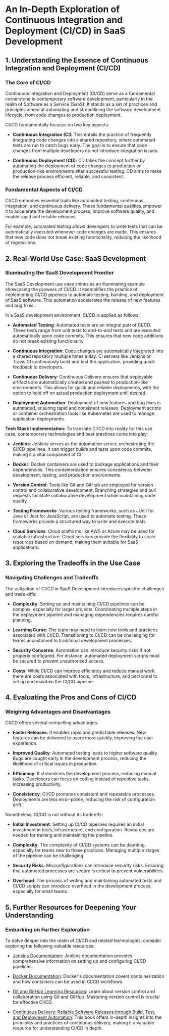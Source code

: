 # An In-Depth Exploration of Continuous Integration and Deployment (CI/CD) in SaaS Development

## 1. Understanding the Essence of Continuous Integration and Deployment (CI/CD)

### The Core of CI/CD
Continuous Integration and Deployment (CI/CD) serve as a fundamental cornerstone in contemporary software development, particularly in the realm of Software as a Service (SaaS). It stands as a set of practices and principles aimed at automating and streamlining the software development lifecycle, from code changes to production deployment.

CI/CD fundamentally focuses on two key aspects:

- **Continuous Integration (CI)**: This entails the practice of frequently integrating code changes into a shared repository, where automated tests are run to catch bugs early. The goal is to ensure that code changes from multiple developers do not introduce integration issues.

- **Continuous Deployment (CD)**: CD takes the concept further by automating the deployment of code changes to production or production-like environments after successful testing. CD aims to make the release process efficient, reliable, and consistent.

### Fundamental Aspects of CI/CD
CI/CD embodies essential traits like automated testing, continuous integration, and continuous delivery. These fundamental qualities empower it to accelerate the development process, improve software quality, and enable rapid and reliable releases.

For example, automated testing allows developers to write tests that can be automatically executed whenever code changes are made. This ensures that new code does not break existing functionality, reducing the likelihood of regressions.

## 2. Real-World Use Case: SaaS Development

### Illuminating the SaaS Development Frontier
The SaaS Development use case shines as an illuminating example showcasing the prowess of CI/CD. It exemplifies the practice of implementing CI/CD pipelines to automate testing, building, and deployment of SaaS software. This automation accelerates the release of new features and bug fixes.

In a SaaS development environment, CI/CD is applied as follows:

- **Automated Testing**: Automated tests are an integral part of CI/CD. These tests range from unit tests to end-to-end tests and are executed automatically upon code commits. This ensures that new code additions do not break existing functionality.

- **Continuous Integration**: Code changes are automatically integrated into a shared repository multiple times a day. CI servers like Jenkins or Travis CI continuously build and test the application, providing quick feedback to developers.

- **Continuous Delivery**: Continuous Delivery ensures that deployable artifacts are automatically created and pushed to production-like environments. This allows for quick and reliable deployments, with the option to hold off on actual production deployment until desired.

- **Deployment Automation**: Deployment of new features and bug fixes is automated, ensuring rapid and consistent releases. Deployment scripts or container orchestration tools like Kubernetes are used to manage application deployments.

**Tech Stack Implementation:**
To translate CI/CD into reality for this use case, contemporary technologies and best practices come into play:

- **Jenkins**: Jenkins serves as the automation server, orchestrating the CI/CD pipelines. It can trigger builds and tests upon code commits, making it a vital component of CI.

- **Docker**: Docker containers are used to package applications and their dependencies. This containerization ensures consistency between development, testing, and production environments.

- **Version Control**: Tools like Git and GitHub are employed for version control and collaborative development. Branching strategies and pull requests facilitate collaborative development while maintaining code quality.

- **Testing Frameworks**: Various testing frameworks, such as JUnit for Java or Jest for JavaScript, are used to automate testing. These frameworks provide a structured way to write and execute tests.

- **Cloud Services**: Cloud platforms like AWS or Azure may be used for scalable infrastructure. Cloud services provide the flexibility to scale resources based on demand, making them suitable for SaaS applications.

## 3. Exploring the Tradeoffs in the Use Case

### Navigating Challenges and Tradeoffs
The utilization of CI/CD in SaaS Development introduces specific challenges and trade-offs:

- **Complexity**: Setting up and maintaining CI/CD pipelines can be complex, especially for larger projects. Coordinating multiple steps in the deployment pipeline and managing dependencies requires careful planning.

- **Learning Curve**: The team may need to learn new tools and practices associated with CI/CD. Transitioning to CI/CD can be challenging for teams accustomed to traditional development processes.

- **Security Concerns**: Automation can introduce security risks if not properly configured. For instance, automated deployment scripts must be secured to prevent unauthorized access.

- **Costs**: While CI/CD can improve efficiency and reduce manual work, there are costs associated with tools, infrastructure, and personnel to set up and maintain the CI/CD pipeline.

## 4. Evaluating the Pros and Cons of CI/CD

### Weighing Advantages and Disadvantages
CI/CD offers several compelling advantages:

- **Faster Releases**: It enables rapid and predictable releases. New features can be delivered to users more quickly, improving the user experience.

- **Improved Quality**: Automated testing leads to higher software quality. Bugs are caught early in the development process, reducing the likelihood of critical issues in production.

- **Efficiency**: It streamlines the development process, reducing manual tasks. Developers can focus on coding instead of repetitive tasks, increasing productivity.

- **Consistency**: CI/CD promotes consistent and repeatable processes. Deployments are less error-prone, reducing the risk of configuration drift.

Nonetheless, CI/CD is not without its tradeoffs:

- **Initial Investment**: Setting up CI/CD pipelines requires an initial investment in tools, infrastructure, and configuration. Resources are needed for training and maintaining the pipeline.

- **Complexity**: The complexity of CI/CD systems can be daunting, especially for teams new to these practices. Managing multiple stages of the pipeline can be challenging.

- **Security Risks**: Misconfigurations can introduce security risks. Ensuring that automated processes are secure is critical to prevent vulnerabilities.

- **Overhead**: The process of writing and maintaining automated tests and CI/CD scripts can introduce overhead in the development process, especially for small teams.

## 5. Further Resources for Deepening Your Understanding

### Embarking on Further Exploration
To delve deeper into the realm of CI/CD and related technologies, consider exploring the following valuable resources:

- [Jenkins Documentation](https://www.jenkins.io/doc/): Jenkins documentation provides comprehensive information on setting up and configuring CI/CD pipelines.

- [Docker Documentation](https://docs.docker.com/): Docker's documentation covers containerization and how containers can be used in CI/CD workflows.

- [Git and GitHub Learning Resources](https://docs.github.com/en): Learn about version control and collaboration using Git and GitHub. Mastering version control is crucial for effective CI/CD.

- [Continuous Delivery: Reliable Software Releases through Build, Test, and Deployment Automation](https://www.amazon.com/Continuous-Delivery-Deployment-Automation-Addison-Wesley/dp/0321601912): This book offers in-depth insights into the principles and practices of continuous delivery, making it a valuable resource for understanding CI/CD in depth.
